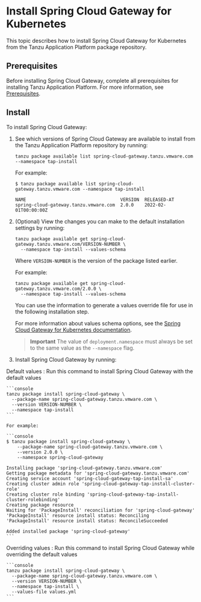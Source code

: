 # Install Spring Cloud Gateway for Kubernetes

This topic describes how to install Spring Cloud Gateway for Kubernetes from the
Tanzu Application Platform package repository.

## <a id='prereqs'></a>Prerequisites

Before installing Spring Cloud Gateway, complete all prerequisites for installing
Tanzu Application Platform. For more information, see [Prerequisites](../prerequisites.hbs.md).

## <a id='install'></a> Install

To install Spring Cloud Gateway:

1. See which versions of Spring Cloud Gateway are available to install from the
   Tanzu Application Platform repository by running:

    ```console
    tanzu package available list spring-cloud-gateway.tanzu.vmware.com --namespace tap-install
    ```

    For example:

    ```console
    $ tanzu package available list spring-cloud-gateway.tanzu.vmware.com --namespace tap-install

    NAME                                   VERSION  RELEASED-AT
    spring-cloud-gateway.tanzu.vmware.com  2.0.0    2022-02-01T00:00:00Z
    ```

2. (Optional) View the changes you can make to the default installation settings by running:

    ```console
    tanzu package available get spring-cloud-gateway.tanzu.vmware.com/VERSION-NUMBER \
      --namespace tap-install --values-schema
    ```

    Where `VERSION-NUMBER` is the version of the package listed earlier.

    For example:

    ```console
    tanzu package available get spring-cloud-gateway.tanzu.vmware.com/2.0.0 \
      --namespace tap-install --values-schema
    ```

    You can use the information to generate a values override file for use in the following
    installation step.

    For more information about values schema options, see the
    [Spring Cloud Gateway for Kubernetes documentation](https://docs.vmware.com/en/VMware-Spring-Cloud-Gateway-for-Kubernetes/index.html).

    > **Important** The value of `deployment.namespace` must always be set to the same value as the
    > `--namespace` flag.

3. Install Spring Cloud Gateway by running:

  Default values
  : Run this command to install Spring Cloud Gateway with the default values

    ```console
    tanzu package install spring-cloud-gateway \
      --package-name spring-cloud-gateway.tanzu.vmware.com \
      --version VERSION-NUMBER \
      --namespace tap-install
    ```

    For example:

    ```console
    $ tanzu package install spring-cloud-gateway \
        --package-name spring-cloud-gateway.tanzu.vmware.com \
        --version 2.0.0 \
        --namespace spring-cloud-gateway

    Installing package 'spring-cloud-gateway.tanzu.vmware.com'
    Getting package metadata for 'spring-cloud-gateway.tanzu.vmware.com'
    Creating service account 'spring-cloud-gateway-tap-install-sa'
    Creating cluster admin role 'spring-cloud-gateway-tap-install-cluster-role'
    Creating cluster role binding 'spring-cloud-gateway-tap-install-cluster-rolebinding'
    Creating package resource
    Waiting for 'PackageInstall' reconciliation for 'spring-cloud-gateway'
    'PackageInstall' resource install status: Reconciling
    'PackageInstall' resource install status: ReconcileSucceeded

    Added installed package 'spring-cloud-gateway'
    ```

  Overriding values
  : Run this command to install Spring Cloud Gateway while overriding the default values

    ```console
    tanzu package install spring-cloud-gateway \
      --package-name spring-cloud-gateway.tanzu.vmware.com \
      --version VERSION-NUMBER \
      --namespace tap-install \
      --values-file values.yml
    ```
